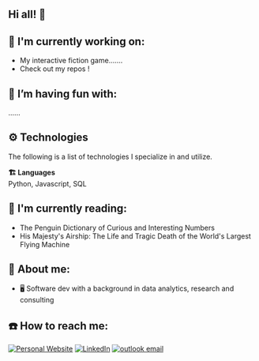 ## Hi all! 👋

<!--
**HabadOlad/HabadOlad** is a ✨ _special_ ✨ repository because its `README.md` (this file) appears on your GitHub profile.

Here are some ideas to get you started:

- 🔭 I’m currently working on ...
- 🌱 I’m currently learning ...
- 👯 I’m looking to collaborate on ...
- 🤔 I’m looking for help with ...
- 💬 Ask me about ...
- 📫 How to reach me: ...
- 😄 Pronouns: ...
- ⚡ Fun fact: ...
-->

## 🔭 I'm currently working on: 
- My interactive fiction game.......
- Check out my repos !


## 🌱 I’m having fun with:
......

## ⚙️ Technologies

The following is a list of technologies I specialize in and utilize.

**🏗️ Languages**  
Python, Javascript, SQL 

## 📖 I'm currently reading:
- The Penguin Dictionary of Curious and Interesting Numbers
- His Majesty's Airship: The Life and Tragic Death of the World's Largest Flying Machine


## 🔎 About me:
- 🖥 Software dev with a background in data analytics, research and consulting


## ☎️ How to reach me:
<a href="https://www.habadolad.com" target="_blank"><img alt="Personal Website" src="https://img.shields.io/badge/Website-%2312100E.svg?&style=for-the-badge&logoColor=white&logo=googlechrome" /></a>
<a href="https://www.linkedin.com/in/habad-olad/" target="_blank"><img alt="LinkedIn" src="https://img.shields.io/badge/linkedin-%230077B5.svg?&style=for-the-badge&logo=linkedin&logoColor=white?logo=linkedin" /></a>
<a href="mailto:habadolad@outlook.com" target="_blank"> <img alt="outlook email" src="https://img.shields.io/badge/Email%20%20%20-blue?style=for-the-badge&logo=email&logoColor=white)" /> </a>

